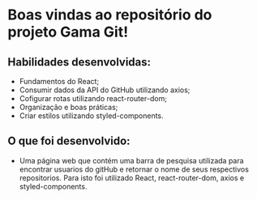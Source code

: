 # Boas vindas ao repositório do projeto Gama Git!
 
## Habilidades desenvolvidas:
- Fundamentos do React;
- Consumir dados da API do GitHub utilizando axios;
- Cofigurar rotas utilizando react-router-dom;
- Organização e boas práticas;
- Criar estilos utilizando styled-components.

## O que foi desenvolvido:
- Uma página web que contém uma barra de pesquisa utilizada para encontrar usuarios do gitHub e retornar o nome de seus respectivos repositorios. Para isto foi utilizado React, react-router-dom, axios e styled-components.
